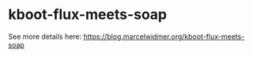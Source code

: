 # kboot-flux-meets-soap

See more details here: https://blog.marcelwidmer.org/kboot-flux-meets-soap

